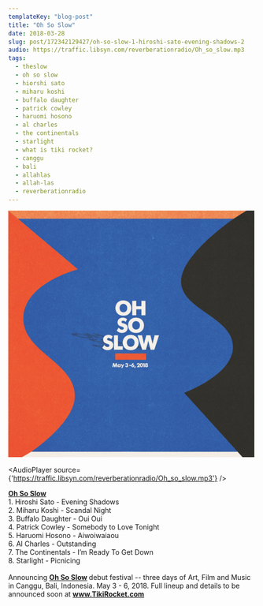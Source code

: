 ```yaml
---
templateKey: "blog-post"
title: "Oh So Slow"
date: 2018-03-28
slug: post/172342129427/oh-so-slow-1-hiroshi-sato-evening-shadows-2
audio: https://traffic.libsyn.com/reverberationradio/Oh_so_slow.mp3
tags:
  - theslow
  - oh so slow
  - hiorshi sato
  - miharu koshi
  - buffalo daughter
  - patrick cowley
  - haruomi hosono
  - al charles
  - the continentals
  - starlight
  - what is tiki rocket?
  - canggu
  - bali
  - allahlas
  - allah-las
  - reverberationradio
---
```


![Oh So Slow](../images/b046198ab886bc2c7b295c95c8f9435ead230864f239906ea67d7b1906d00beb.png)

<AudioPlayer source={'https://traffic.libsyn.com/reverberationradio/Oh_so_slow.mp3'} />

<p><b><a href="https://traffic.libsyn.com/reverberationradio/Oh_so_slow.mp3">Oh So Slow</a></b><b><br /></b>1. Hiroshi Sato - Evening Shadows &nbsp;<br />2. Miharu Koshi - Scandal Night<br />3. Buffalo Daughter - Oui Oui<br />4. <a>Patrick Cowley</a> - Somebody to Love Tonight<br />5. <a>Haruomi Hosono</a> - Aiwoiwaiaou<br />6. Al Charles - Outstanding <br />7. The Continentals - I&rsquo;m Ready To Get Down<br />8. Starlight - Picnicing&nbsp;<br /><br />Announcing <b><a href="http://tikirocket.com/oh-so-slow">Oh So Slow</a>&nbsp;</b>debut festival -- three days of Art, Film and Music in Canggu, Bali, Indonesia. May 3 - 6, 2018. Full lineup and details to be announced soon at <a href="www.TikiRocket.com"><b>www.TikiRocket.com</b></a><br /></p>
